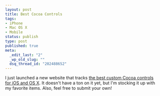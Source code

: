 ```yaml
--- 
layout: post
title: Best Cocoa Controls
tags: 
- iPhone
- Mac OS X
- Mobile
status: publish
type: post
published: true
meta: 
  _edit_last: "2"
  _wp_old_slug: ""
  dsq_thread_id: "202488652"
---
```

I just launched a new website that tracks <a href="http://cocoacontrols.com/">the best custom Cocoa controls for iOS and OS X</a>. It doesn't have a ton on it yet, but I'm stocking it up with my favorite items. Also, feel free to submit your own!
